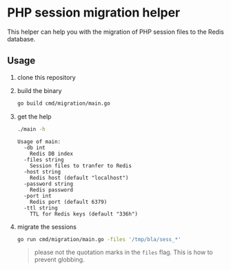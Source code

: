 # PHP session migration helper

This helper can help you with the migration of PHP session files
to the Redis database. 

## Usage

1. clone this repository
2. build the binary

    ```bash
    go build cmd/migration/main.go
    ```

3. get the help

   ```bash
   ./main -h
   ```

   ```
   Usage of main:
     -db int
       Redis DB index
     -files string
       Session files to tranfer to Redis
     -host string
       Redis host (default "localhost")
     -password string
       Redis password
     -port int
       Redis port (default 6379)
     -ttl string
       TTL for Redis keys (default "336h")
   ```
   
4. migrate the sessions

   ```bash
   go run cmd/migration/main.go -files '/tmp/bla/sess_*'
   ```
   
   > please not the quotation marks in the `files` flag. This is how
   > to prevent globbing.